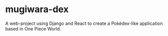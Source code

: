 # mugiwara-dex

A web-project using Django and React to create a Pokédex-like application based in One Piece World.
